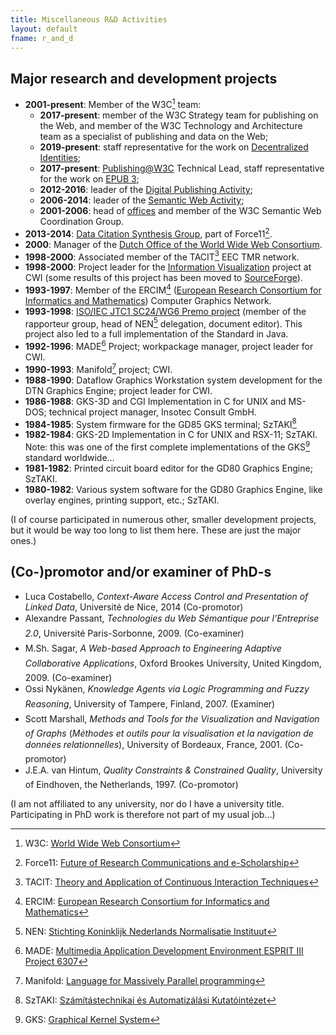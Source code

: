 ```yaml
---
title: Miscellaneous R&D Activities
layout: default
fname: r_and_d
---
```



## Major research and development projects

* **2001-present**: Member of the W3C[^1] team:
    * **2017-present**: member of the W3C Strategy team for publishing on the Web, and member of the W3C Technology and Architecture team as a specialist of publishing and data on the Web;
    * **2019-present**: staff representative for the work on [Decentralized Identities](https://www.w3.org/2019/did-wg/); 
    * **2017-present**: [Publishing@W3C](http://www.w3.org/publishing/) Technical Lead, staff representative for the work on [EPUB 3](https://www.w3.org//publishing/groups/epub-wg/);
    * **2012-2016**: leader of the [Digital Publishing Activity](http://www.w3.org/dpub/);
    * **2006-2014**: leader of the [Semantic Web Activity](http://www.w3.org/2001/sw/);
    * **2001-2006**: head of [offices](http://www.w3.org/Consortium/Offices/) and member of the W3C Semantic Web Coordination Group.
* **2013-2014**: [Data Citation Synthesis Group](http://www.force11.org/node/4785), part of Force11[^2].
* **2000**: Manager of the [Dutch Office of the World Wide Web Consortium](http://www.w3c.nl/).
* **1998-2000**: Associated member of the TACIT[^3]  EEC TMR network.
* **1998-2000**: Project leader for the [Information Visualization](http://www.cwi.nl/projects/InfoVisu/) project at CWI (some results of this project has been moved to [SourceForge](http://gvf.sourceforge.net/)).
* **1993-1997**: Member of the ERCIM[^4] ([European Research Consortium for Informatics and Mathematics](http://www-ercim.inria.fr/)) Computer Graphics Network.
* **1993-1998**: [ISO/IEC JTC1 SC24/WG6 Premo project](http://www.bsi.org.uk/sc24/) (member of the rapporteur group, head of NEN[^5] delegation, document editor). This project also led to a full implementation of the Standard in Java.
* **1992-1996**: MADE[^6] Project; workpackage manager, project leader for CWI.
* **1990-1993**: Manifold[^7] project; CWI.
* **1988-1990**: Dataflow Graphics Workstation system development for the DTN Graphics Engine; project leader for CWI.
* **1986-1988**: GKS-3D and CGI Implementation in C for UNIX and MS-DOS; technical project manager, Insotec Consult GmbH.
* **1984-1985**: System firmware for the GD85 GKS terminal; SzTAKI[^8]
* **1982-1984**: GKS-2D Implementation in C for UNIX and RSX-11; SzTAKI. Note: this was one of the first complete implementations of the GKS[^9] standard worldwide…
* **1981-1982**: Printed circuit board editor for the GD80 Graphics Engine; SzTAKI.
* **1980-1982**: Various system software for the GD80 Graphics Engine, like overlay engines, printing support, etc.; SzTAKI.

(I of course participated in numerous other, smaller development projects, but it would be way too long to list them here. These are just the major ones.)

## (Co-)promotor and/or examiner of PhD-s

* Luca Costabello, *Context-Aware Access Control and Presentation of Linked Data*, Université de Nice, 2014 (Co-promotor)
* Alexandre Passant, *Technologies du Web Sémantique pour l’Entreprise 2.0*, Université Paris-Sorbonne, 2009. (Co-examiner)
* M.Sh. Sagar, *A Web-based Approach to Engineering Adaptive Collaborative Applications*, Oxford Brookes University, United Kingdom, 2009. (Co-examiner)
* Ossi Nykänen, *Knowledge Agents via Logic Programming and Fuzzy Reasoning*, University of Tampere, Finland, 2007. (Examiner)
* Scott Marshall, *Methods and Tools for the Visualization and Navigation of Graphs* (*Méthodes et outils pour la visualisation et la navigation de données relationnelles*), University of Bordeaux, France, 2001. (Co-promotor)
* J.E.A. van Hintum, *Quality Constraints & Constrained Quality*, University of Eindhoven, the Netherlands, 1997. (Co-promotor)

(I am not affiliated to any university, nor do I have a university title. Participating in PhD work is therefore not part of my usual job…)

[^1]: W3C: [World Wide Web Consortium](https://www.w3.org/)
[^2]: Force11: [Future of Research Communications and e-Scholarship](https://www.force11.org)
[^3]: TACIT: [Theory and Application of Continuous Interaction Techniques](http://kazan.cnuce.cnr.it/TACIT/TACIThome.html)
[^4]: ERCIM: [European Research Consortium for Informatics and Mathematics](https://www.ercim.eu)
[^5]: NEN: [Stichting Koninklijk Nederlands Normalisatie Instituut](https://www.nen.nl/en/)
[^6]: MADE: [Multimedia Application Development Environment ESPRIT III Project 6307](http://www.cwi.nl/cwi/projects/made.html)
[^7]: Manifold: [Language for Massively Parallel programming](http://www.cwi.nl/cwi/projects/manifold.html)
[^8]: SzTAKI: [Számítástechnikai és Automatizálási Kutatóintézet](https://www.sztaki.hu/en)
[^9]: GKS: [Graphical Kernel System](https://en.wikipedia.org/wiki/Graphical_Kernel_System)
